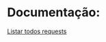 # Documentação:

[Listar todos requests](https://n3rdy.gitbook.io/sistema-gerenciamento-da-biblioteca-api-tcc/)
